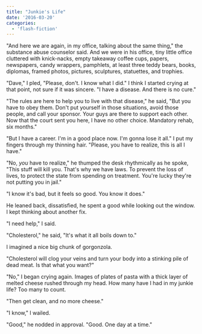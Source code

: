 ```yaml
---
title: "Junkie's Life"
date: '2016-03-20'
categories:
  - 'flash-fiction'
---
```


"And here we are again, in my office, talking about the same thing," the
substance abuse counselor said. And we were in his office, tiny little office
cluttered with knick-nacks, empty takeaway coffee cups, papers, newspapers,
candy wrappers, pamphlets, at least three teddy bears, books, diplomas, framed
photos, pictures, sculptures, statuettes, and trophies.

<!-- truncate -->


"Dave," I pled, "Please, don't. I know what I did." I think I started crying at
that point, not sure if it was sincere. "I have a disease. And there is no
cure."

"The rules are here to help you to live with that disease," he said, "But you
have to obey them. Don't put yourself in those situations, avoid those people,
and call your sponsor. Your guys are there to support each other. Now that the
court sent you here, I have no other choice. Mandatory rehab, six months."

"But I have a career. I'm in a good place now. I'm gonna lose it all." I put my
fingers through my thinning hair. "Please, you have to realize, this is all I
have."

"No, *you* have to realize," he thumped the desk rhythmically as he spoke, "This
stuff will kill you. That's why we have laws. To prevent the loss of lives, to
protect the state from spending on treatment. You're lucky they're not putting
you in jail."

"I know it's bad, but it feels so good. You know it does."

He leaned back, dissatisfied, he spent a good while looking out the window. I
kept thinking about another fix.

"I need help," I said.

"Cholesterol," he said, "It's what it all boils down to."

I imagined a nice big chunk of gorgonzola.

"Cholesterol will clog your veins and turn your body into a stinking pile of
dead meat. Is that what you want?"

"No," I began crying again. Images of plates of pasta with a thick layer of
melted cheese rushed through my head. How many have I had in my junkie life? Too
many to count.

"Then get clean, and no more cheese."

"I know," I wailed.

"Good," he nodded in approval. "Good. One day at a time."
